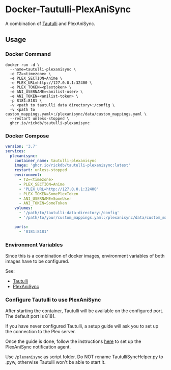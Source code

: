 # Docker-Tautulli-PlexAniSync

A combination of [Tautulli](https://github.com/Tautulli/Tautulli) and PlexAniSync.

## Usage

### Docker Command

```
docker run -d \
  --name=tautulli-plexanisync \
  -e TZ=<timezone> \
  -e PLEX_SECTION=Anime \
  -e PLEX_URL=http://127.0.0.1:32400 \
  -e PLEX_TOKEN=<plextoken> \
  -e ANI_USERNAME=<anilist-user> \
  -e ANI_TOKEN=<anilist-token> \
  -p 8181:8181 \
  -v <path to tautulli data directory>:/config \
  -v <path to custom_mappings.yaml>:/plexanisync/data/custom_mappings.yaml \
  --restart unless-stopped \
  ghcr.io/rickdb/tautulli-plexanisync
```

### Docker Compose

```yaml
version: '3.7'
services:
  plexanisync:
    container_name: tautulli-plexanisync
    image: 'ghcr.io/rickdb/tautulli-plexanisync:latest'
    restart: unless-stopped
    environment:
      - TZ=<timezone>
      - PLEX_SECTION=Anime
      - 'PLEX_URL=http://127.0.0.1:32400'
      - PLEX_TOKEN=SomePlexToken
      - ANI_USERNAME=SomeUser
      - ANI_TOKEN=SomeToken
    volumes:
      - '/path/to/tautulli-data-directory:/config'
      - '/path/to/your/custom_mappings.yaml:/plexanisync/data/custom_mappings.yaml'

    ports:
      - '8181:8181'
```

### Environment Variables

Since this is a combination of docker images, environment variables of both images have to be configured.

See:

- [Tautulli](https://github.com/Tautulli/Tautulli-Wiki/wiki/Installation#docker)
- [PlexAniSync](https://github.com/RickDB/PlexAniSync/docker/PlexAniSync/README.md#environment-variables)

### Configure Tautulli to use PlexAniSync

After starting the container, Tautulli will be available on the configured port. The default port is 8181.

If you have never configured Tautulli, a setup guide will ask you to set up the connection to the Plex server.

Once the guide is done, follow the instructions [here](https://github.com/RickDB/PlexAniSync/wiki/Tautulli-sync-script) to set up the PlexAniSync notification agent.

Use `/plexanisync` as script folder. Do NOT rename TautulliSyncHelper.py to .pyw, otherwise Tautulli won't be able to start it.
